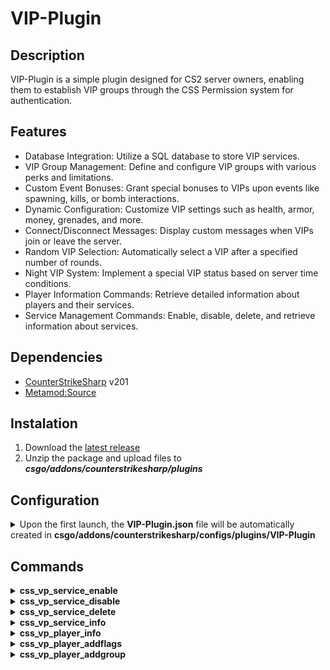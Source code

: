# VIP-Plugin

## Description
VIP-Plugin is a simple plugin designed for CS2 server owners, enabling them to establish VIP groups through the CSS Permission system for authentication.

## Features
- Database Integration: Utilize a SQL database to store VIP services.
- VIP Group Management: Define and configure VIP groups with various perks and limitations.
- Custom Event Bonuses: Grant special bonuses to VIPs upon events like spawning, kills, or bomb interactions.
- Dynamic Configuration: Customize VIP settings such as health, armor, money, grenades, and more.
- Connect/Disconnect Messages: Display custom messages when VIPs join or leave the server.
- Random VIP Selection: Automatically select a VIP after a specified number of rounds.
- Night VIP System: Implement a special VIP status based on server time conditions.
- Player Information Commands: Retrieve detailed information about players and their services.
- Service Management Commands: Enable, disable, delete, and retrieve information about services.

## Dependencies
- [CounterStrikeSharp](https://github.com/roflmuffin/CounterStrikeSharp/releases) v201
- [Metamod:Source](https://www.sourcemm.net/downloads.php/?branch=master)

## Instalation
1. Download the [latest release](https://github.com/CS-GEJMERZY/VIP-Plugin/releases/latest)
2. Unzip the package and upload files to **_csgo/addons/counterstrikesharp/plugins_**

## Configuration 
<details>
<summary>Upon the first launch, the <b>VIP-Plugin.json</b>  file will be automatically created in <b>csgo/addons/counterstrikesharp/configs/plugins/VIP-Plugin</b> </summary>

```
{
  "Settings": {
    "Prefix": "{lightred}VIP " // // Text displayed before plugin's chat messages
    "Database": { 
      "Enabled": false, // disabling this will deactivate all features reliant on the database
      "SqlServer": {
        "host": "www.site.com",
        "port": 3306,
        "database": "vip-plugin",
        "username": "user",
        "password": "password"
      }
    },
    "DatabaseVipsConfig": {
      "Enabled": false,
      "Commands": {
        "css_vp_service_enable": {
          "Enabled": true
        },
        "css_vp_service_disable": {
          "Enabled": true
        },
        "css_vp_service_delete": {
          "Enabled": true
        },
        "css_vp_service_info": {
          "Enabled": true
        },
        "css_vp_player_info": {
          "Enabled": true
        },
        "css_vp_player_addflags": {
          "Enabled": true
        },
        "css_vp_player_addgroup ": {
          "Enabled": true
        }
      }
    }
  },
  "VIPGroups": [
    {
      "Permissions": "@vip-plugin/vip", // CSS permission required for this VIP group
      "Priority": 1, // if a player has multiple groups, one with higher priority will be chosen
      "UniqueId": "vip1", // used for storing services in DB, must be unique
      "Name": "VIP", // Name of the VIP group
      "Events": {
        "Spawn": {// Bonuses given to VIPs upon spawn
          "HP": 105, // Player's HP
          "ArmorValue": 100, // Armor value (0 = no armor) 
          "Helmet": true, // Whether to give a helmet
          "HelmetOnPistolRound": false, // Give helmet on pistol round?
          "DefuseKit": true, // Give defuse kit?
          "Zeus": true, // Give Zeus x27?
          "ZeusOnPistolRound": true, // Give Zeus on pistol round?
          "HealthshotAmount": 1,  // Number of healthshots
          "HealthshotOnPistolRound": true, // Give healthshot on pistol round?
          "ExtraMoney": 2000, // Bonus money
          "ExtraMoneyOnPistolRound": false, // Give extra money on pistol round?
          "Grenades": { // Grenade amounts(0 = don't give)
            "Smoke": 1,
            "HE": 1,
            "Flashbang": 1,
            "FireGrenade": 1,
            "Decoy": 0
          }
        },
        "Kill": { // Rewards for kills
          "HP": 2, // HP gained on normal kill
          "HeadshotHP": 3, // HP gained on headshot kill
          "Money": 200, // Money for normal kill
          "HeadshotMoney": 300 // Money for headshot kill
        },
        "Bomb": { // Rewards for bomb interactions
          "PlantMoney": 500, // Money for planting the bomb
          "DefuseMoney": 500 // Money for defusing the bomb
        },
        "Round": {  // Rewards based on round outcome
          "WinMoney": 1000, // Money for winning a round
          "LoseMoney": 0 // Money for losing a round
        }
      },
      "Limits": {
        "MaxHP": 120, // Maximum health
        "MaxMoney": 16000 // Maximum money
      },
      "Misc": {
        "ExtraJumps": { // Extra jump options
          "Amount": 0, // Number of extra jumps (0 = disabled, 1 = double jump etc.)
          "VelocityZ": 260, // Jump height
          "NoFallDamage": true // // Disable fall damage after extra jumps
        },
        "Bhop": {
          "Enabled": false, 
          "VelocityZ": 260, // the height of a jump
        },
        "Smoke": {
          "Enabled": false, // Enable colored smoke
          "Type": 0, // 0 = Fixed color, 1 = Random color
          "Color": "#FF0000" // Smoke color in hex code
        },
        "HealthRegen": {
          "Enabled": false,
          "Interval": 5, // add HP every 'Interval"
          "Delay": 5, // delay after round start
          "Amount": 5 // amount of HP, limited by Limits.MaxHp
        },
        "ArmorRegen": {
          "Enabled": false,
          "Interval": 5, // add Armor every 'Interval"
          "Delay": 5, // delay after round start
          "Amount": 5 // amount of Armor, limited by 100
        },        
        "FastPlant": {
          "Enabled": false,
          "Modifier": 0.5, // 1 = normal speed, 0.5 = 50% faster, 0.1 = 10% of the normal speed required etc.
          "TimeAfterRoundStart" : 0 // time after round start for the feature to start working
        },
        "FastDefuse": {
          "Enabled": false,
          "Modifier": 1, // 1 = normal speed, 0.5 = 50% faster, 0.1 = 10% of the normal speed required etc.
          "TimeAfterRoundStart" : 0 // time after round start for the feature to start working
        },
        "NoFallDamageGlobal": false, // Disable fall damage globally for the VIP group
        "Gravity": 1, // Gravity level (1 = normal)
        "Speed": 1 // Movement speed multiplier (1 = normal, 1.05 = 5 % faster)
      },
      "Messages": {
        "Chat": {
          "Connect": {
            "Enabled": true,
            "Message": "{darkred}VIP {default}{playername} joined the server",
            "DontBroadcast": true // Hide default connect message
          },
          "Disconnect": {
            "Enabled": true,
            "Message": "{darkred}VIP {default}{playername} left the server",
            "DontBroadcast": true // Hide default disconnect message
          }
        }
      }
    }
  ],
  "RandomVIP": {
    "Enabled ": false,
    "AfterRound ": 3, // Round after which to choose a VIP
    "MinimumPlayers ": 2, // Minimum players required
    "RepeatPickingMessage": 3, // repeat the 'picking random vip' message
    "PermissionsGranted ": [], // List of CSS permissions
    "PermissionExclude": [] // Exclude players with these permissions
  },
  "NightVIP": {
    "Enabled": false,
    "StartHour": 22, // The hours can be 8-22 or 22-8(which mean from 22 to 24 and 00 to 08)
    "EndHour": 8,
    "RequiredNickPhrase": "YourSite.com", // Required nickname phrase(empty = pass)
    "RequiredScoreboardTag": "YourSite.com", // Required scoreboard tag(empty = pass)
    "PermissionsGranted ": [], // List of CSS permissions
    "PermissionExclude": [] // Exclude players with these permissions
  },
  "ConfigVersion": 1
}
```
</details>

##  Commands
<details>
<summary><strong>css_vp_service_enable</strong></summary>

Set the availability status of a service to **Enabled**.

- `<service_id>`: The ID of the service to enable.

**Syntax**: `css_vp_service_enable <service_id>`

**Example**: `css_vp_service_enable 1`
</details>

<details>
<summary><strong>css_vp_service_disable</strong></summary>

Set the availability status of a service to **Disabled**.

- `<service_id>`: The ID of the service to disable.

**Syntax**: `css_vp_service_disable <service_id>`

**Example**: `css_vp_service_disable 2`
</details>

<details>
<summary><strong>css_vp_service_delete</strong></summary>

Delete a service.

- `<service_id>`: The ID of the service to delete.

**Syntax**: `css_vp_service_delete <service_id>`

**Example**: `css_vp_service_delete 3`
</details>

<details>
<summary><strong>css_vp_service_info</strong></summary>

View detailed information about a service.

- `<service_id>`: The ID of the service to get information about.

**Syntax**: `css_vp_service_info <service_id>`

**Example**: `css_vp_service_info 4`
</details>

<details>
<summary><strong>css_vp_player_info</strong></summary>

Get information about a player.

- `<steamid64>`: The Steam ID of the player to retrieve information for.

**Syntax**: `css_vp_player_info <steamid64>`

**Example**: `css_vp_player_info 76561198012345678`
</details>

<details>
<summary><strong>css_vp_player_addflags</strong></summary>

Add flags to a player for a specified duration.

- `<steamid64>`: The Steam ID of the player to add flags to.
- `<duration>`: Duration in minutes for which the flags will be active.
- `<flag1> ...`: Flags to add to the player.

**Syntax**: `css_vp_player_addflags <steamid64> <duration> <flag1> ...`

**Example**: `css_vp_player_addflags 76561198012345678 30 @css/root @vip-plugin/vip`
</details>

<details>
<summary><strong>css_vp_player_addgroup</strong></summary>

Add a group to a player for a specified duration.

- `<steamid64>`: The Steam ID of the player to add the group to.
- `<duration>`: Duration in minutes for which the group will be active.
- `<group_id>`: The Unique ID of the group to add.

**Syntax**: `css_vp_player_addgroup <steamid64> <duration> <group_id>`

**Example**: `css_vp_player_addgroup 76561198012345678 60 vip1`
</details>


